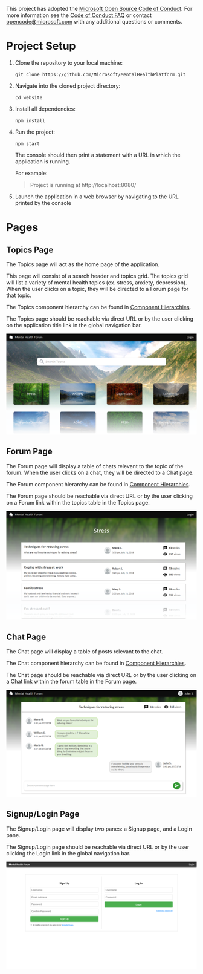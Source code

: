 This project has adopted the [Microsoft Open Source Code of Conduct](https://opensource.microsoft.com/codeofconduct/). For more information see the [Code of Conduct FAQ](https://opensource.microsoft.com/codeofconduct/faq/) or contact [opencode@microsoft.com](mailto:opencode@microsoft.com) with any additional questions or comments.

# Project Setup

1. Clone the repository to your local machine:

   ```
   git clone https://github.com/Microsoft/MentalHealthPlatform.git
   ```

2. Navigate into the cloned project directory:

   ```
   cd website
   ```

3. Install all dependencies:

   ```
   npm install
   ```

4. Run the project:

   ```
   npm start
   ```

   The console should then print a statement with a URL in which the application is running.

   For example:

   > Project is running at http://localhost:8080/

5. Launch the application in a web browser by navigating to the URL printed by the console

# Pages

## Topics Page

The Topics page will act as the home page of the application.

This page will consist of a search header and topics grid. The topics grid will list a variety of mental health topics (ex. stress, anxiety, depression). When the user clicks on a topic, they will be directed to a Forum page for that topic.

The Topics component hierarchy can be found in [Component Hierarchies](./WebClient/docs/COMPONENT_HIERARCHIES.md).

The Topics page should be reachable via direct URL or by the user clicking on the application title link in the global navigation bar.

![Topics page](./WebClient/docs/topics.png)

## Forum Page

The Forum page will display a table of chats relevant to the topic of the forum. When the user clicks on a chat, they will be directed to a Chat page.

The Forum component hierarchy can be found in [Component Hierarchies](./WebClient/docs/COMPONENT_HIERARCHIES.md).

The Forum page should be reachable via direct URL or by the user clicking on a Forum link within the topics table in the Topics page.

![Forum page](./WebClient/docs/forum.png)

## Chat Page

The Chat page will display a table of posts relevant to the chat.

The Chat component hierarchy can be found in [Component Hierarchies](./docs/COMPONENT_HIERARCHIES.md).

The Chat page should be reachable via direct URL or by the user clicking on a Chat link within the forum table in the Forum page.

![Chat page](./WebClient/docs/chat.png)

## Signup/Login Page

The Signup/Login page will display two panes: a Signup page, and a Login pane.

The Signup/Login page should be reachable via direct URL or by the user clicking the Login link in the global navigation bar.

![Signup/Login page](./WebClient/docs/login.png)
